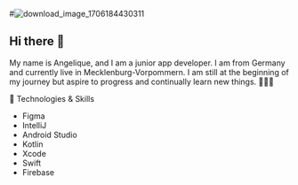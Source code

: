 #![download_image_1706184430311](https://github.com/Nessuna28/Nessuna28/assets/127739979/50b1354b-0a30-4435-af0d-1c95176e451d)

## Hi there 👋

My name is Angelique, and I am a junior app developer. I am from Germany and currently live in Mecklenburg-Vorpommern.
I am still at the beginning of my journey but aspire to progress and continually learn new things. 👩🏻‍💻



🔧 Technologies & Skills
                  
- Figma
- IntelliJ
- Android Studio
- Kotlin
- Xcode
- Swift
- Firebase



<!--
**Nessuna28/Nessuna28** is a ✨ _special_ ✨ repository because its `README.md` (this file) appears on your GitHub profile.

Here are some ideas to get you started:

- 🔭 I’m currently working on ...
- 🌱 I’m currently learning ...
- 👯 I’m looking to collaborate on ...
- 🤔 I’m looking for help with ...
- 💬 Ask me about ...
- 📫 How to reach me: ...
- 😄 Pronouns: ...
- ⚡ Fun fact: ...
-->
